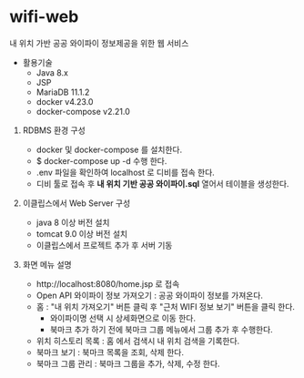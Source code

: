 # wifi-web
내 위치 가반 공공 와이파이 정보제공을 위한 웹 서비스

- 활용기술
    - Java 8.x
    - JSP
    - MariaDB 11.1.2
    - docker v4.23.0
    - docker-compose v2.21.0

1. RDBMS 환경 구성  
    - docker 및 docker-compose 를 설치한다.  
    - $ docker-compose up -d 수행 한다.  
    - .env 파일을 확인하여 localhost 로 디비를 접속 한다.
    - 디비 툴로 접속 후 **내 위치 기반 공공 와이파이.sql** 열어서 테이블을 생성한다.
      
2. 이클립스에서 Web Server 구성
   - java 8 이상 버전 설치
   - tomcat 9.0 이상 버전 설치
   - 이클립스에서 프로젝트 추가 후 서버 기동

3. 화면 메뉴 설명
   - http://localhost:8080/home.jsp 로 접속
   - Open API 와이파이 정보 가져오기 : 공공 와이파이 정보를 가져온다.
   - 홈 : "내 위치 가져오기" 버튼 클릭 후 "근처 WIFI 정보 보기" 버튼을 클릭 한다.
       - 와이파이명 선택 시 상세화면으로 이동 한다.
       - 북마크 추가 하기 전에 북마크 그룹 메뉴에서 그룹 추가 후 수행한다.
   - 위치 히스토리 목록 : 홈 에서 검색시 내 위치 검색을 기록한다.
   - 북마크 보기 : 북마크 목록을 조회, 삭제 한다.
   - 북마크 그룹 관리 : 북마크 그룹을 추가, 삭제, 수정 한다. 
